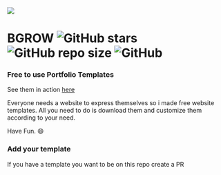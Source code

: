 <img src="https://images.unsplash.com/photo-1609693117459-886fbe8443ff?ixid=MXwxMjA3fDB8MHxwaG90by1wYWdlfHx8fGVufDB8fHw%3D&ixlib=rb-1.2.1&auto=format&fit=crop&w=976&q=80"/>

# BGROW ![GitHub stars](https://img.shields.io/github/stars/saintluxpgw/fimbo.svg?style=social) ![GitHub repo size](https://img.shields.io/github/repo-size/saintluxpgw/fimbo.svg?style=popout-square) ![GitHub](https://img.shields.io/github/license/saintluxpgw/fimbo.svg?style=popout-square)

### Free to use Portfolio Templates

See them in action [here](#)

Everyone needs a website to express themselves so i made free website templates. All you need to do is download them and customize them according to your need.

Have Fun. 😄

### Add your template

If you have a template you want to be on this repo create a PR
